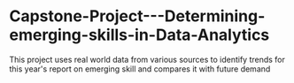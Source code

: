 # Capstone-Project---Determining-emerging-skills-in-Data-Analytics
This project uses real world data from various sources to identify trends for this year's report on emerging skill and compares it with future demand 
